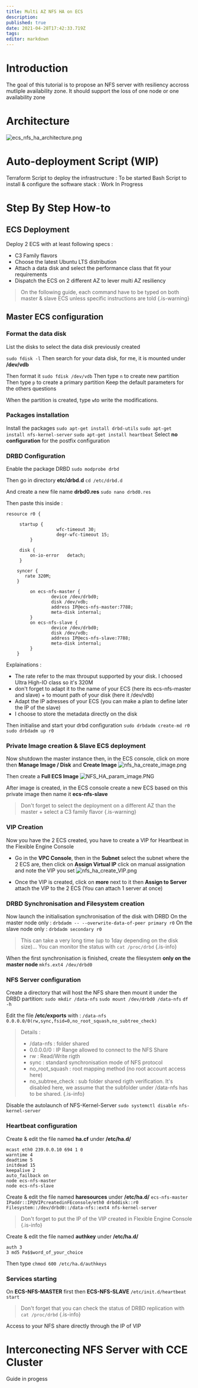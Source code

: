 ```yaml
---
title: Multi AZ NFS HA on ECS
description: 
published: true
date: 2021-04-28T17:42:33.719Z
tags: 
editor: markdown
---
```


# Introduction
The goal of this tutorial is to propose an NFS server with resiliency accross mutliple availability zone. It should support the loss of one node or one availability zone

# Architecture
![ecs_nfs_ha_architecture.png](/uploads/ecs_nfs_ha_architecture.png)

# Auto-deployment Script (WIP)
Terraform Script to deploy the infrastructure : To be started
Bash Script to install & configure the software stack : Work In Progress


# Step By Step How-to

## ECS Deployment
Deploy 2 ECS with at least following specs :
- C3 Family flavors
- Choose the latest Ubuntu LTS distribution
- Attach a data disk and select the performance class that fit your requirements
- Dispatch the ECS on 2 different AZ to lever multi AZ resiliency

> On the following guide, each command have to be typed on both master & slave ECS unless specific instructions are told
{.is-warning}

## Master ECS configuration
### Format the data disk
List the disks to select the data disk previously created

`sudo fdisk -l`
Then search for your data disk, for me, it is mounted under **/dev/vdb**

Then format it 
`sudo fdisk /dev/vdb`
Then type `n` to create new partition
Then type `p` to create a primary partition
Keep the default parameters for the others questions

When the partition is created, type `w`to write the modifications.

### Packages installation
Install the packages 
`sudo apt-get install drbd-utils`
`sudo apt-get install nfs-kernel-server`
`sudo apt-get install heartbeat`
Select **no configuration** for the postfix configuration

### DRBD Configuration
Enable the package DRBD
`sudo modprobe drbd`

Then go in directory **etc/drbd.d**
`cd /etc/drbd.d`

And create a new file name  **drbd0.res**
`sudo nano drbd0.res`

Then paste this inside : 
    
``` 
resource r0 {
  
     startup {
                   wfc-timeout 30;
                   degr-wfc-timeout 15;
         }
  
     disk {
         on-io-error   detach;
     }
  
    syncer {
       rate 320M;
    }
  
         on ecs-nfs-master {
                 device /dev/drbd0;
                 disk /dev/vdb;
                 address IP@ecs-nfs-master:7788;
                 meta-disk internal;
         }
         on ecs-nfs-slave {
                 device /dev/drbd0;
                 disk /dev/vdb;
                 address IP@ecs-nfs-slave:7788;
                 meta-disk internal;
         }
    }
``` 
    

Explainations : 
- The rate refer to the max throuput supported by your disk. I choosed Ultra High-IO class so it's 320M
- don't forget to adapt it to the name of your ECS (here its ecs-nfs-master and slave) + to mount path of your disk (here it /dev/vdb)
- Adapt the IP adresses of your ECS (you can make a plan to define later the IP of the slave)
- I choose to store the metadata directly on the disk

Then initialise and start your drbd configuration 
`sudo drbdadm create-md r0`
`sudo drbdadm up r0`

### Private Image creation & Slave ECS deployment
Now shutdown the master instance then, in the ECS console, click on more then **Manage Image / Disk** and **Create Image**
![nfs_ha_create_image.png](/uploads/nfs_ha_create_image.png)

Then create a **Full ECS Image**
![NFS_HA_param_image.PNG](/uploads/NFS_HA_param_image.PNG)

After image is created, in the ECS console create a new ECS based on this private image then name it **ecs-nfs-slave**
> Don't forget to select the deployment on a different AZ than the master + select a C3 family flavor
{.is-warning}

### VIP Creation 
Now you have the 2 ECS created, you have to create a VIP for Heartbeat in the Flexible Engine Console
- Go in the **VPC Console**, then in the **Subnet** select the subnet where the 2 ECS are, then click on **Assign Virtual IP** click on manual assignation and note the VIP you set
![nfs_ha_create_VIP.png](/uploads/nfs_ha_create_VIP.png)

- Once the VIP is created, click on **more** next to it then **Assign to Server** attach the VIP to the 2 ECS (You can attach 1 server at once)

### DRBD Synchronisation and Filesystem creation

Now launch the initialisation synchronisation of the disk with DRBD
On the master node only :
`drbdadm -- --overwrite-data-of-peer primary r0`
On the slave node only :
`drbdadm secondary r0`
> This can take a  very long time (up to 1day depending on the disk size)...
You can monitor the status with 
> `cat /proc/drbd`
{.is-info}

When the first synchronisation is finished, create the filesystem **only on the master node**
`mkfs.ext4 /dev/drbd0`

### NFS Server configuration
Create a directory that will host the NFS share then mount it under the DRBD partition:
`sudo mkdir /data-nfs`
`sudo mount /dev/drbd0 /data-nfs`
`df -h`

Edit the file **/etc/exports** with :
`/data-nfs 0.0.0.0/0(rw,sync,fsid=0,no_root_squash,no_subtree_check)`
> Details :
>- /data-nfs : folder shared
>- 0.0.0.0/0 : IP Range allowed to connect to the NFS Share
>- rw : Read/Write rigth
>- sync : standard synchronisation mode of NFS protocol
>- no_root_squash : root mapping method (no root account access here)
>- no_subtree_check : sub folder shared rigth verification. It's disabled here, we assume that the subfolder under /data-nfs has to be shared.
{.is-info}

Disable the autolaunch of NFS-Kernel-Server 
`sudo systemctl disable nfs-kernel-server`

### Heartbeat configuration
Create & edit the file named **ha.cf** under **/etc/ha.d/**
```  
mcast eth0 239.0.0.10 694 1 0
warntime 4
deadtime 5
initdead 15
keepalive 2
auto_failback on
node ecs-nfs-master
node ecs-nfs-slave
```

Create & edit the file named **haresources** under **/etc/ha.d/**
`ecs-nfs-master IPaddr::IP@VIPcreatedinFEconsole/eth0 drbddisk::r0 Filesystem::/dev/drbd0::/data-nfs::ext4 nfs-kernel-server`
> Don't forget to put the IP of the VIP created in Flexible Engine Console
{.is-info}

Create & edit the file named **authkey** under **/etc/ha.d/**
```
auth 3
3 md5 Pa$$word_of_your_choice
```

Then type `chmod 600 /etc/ha.d/authkeys`

### Services starting
On **ECS-NFS-MASTER** first then **ECS-NFS-SLAVE**
`/etc/init.d/heartbeat start`

>Don't forget that you can check the status of DRBD replication with 
`cat /proc/drbd`
{.is-info}


Access to your NFS share directly through the IP of VIP

# Interconecting NFS Server with CCE Cluster
Guide in progess